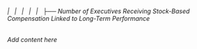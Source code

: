 ###### |   |   |   |   |   ├── Number of Executives Receiving Stock-Based Compensation Linked to Long-Term Performance

*Add content here*